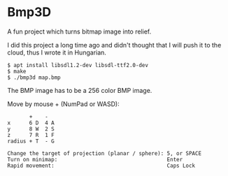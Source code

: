 # Bmp3D

A fun project which turns bitmap image into relief.

I did this project a long time ago and didn't thought that I will push it to
the cloud, thus I wrote it in Hungarian.

```
$ apt install libsdl1.2-dev libsdl-ttf2.0-dev
$ make
$ ./bmp3d map.bmp
```

The BMP image has to be a 256 color BMP image.

Move by mouse + (NumPad or WASD):

```
       +    -
x      6 D  4 A
y      8 W  2 S
z      7 R  1 F
radius + T  - G

Change the target of projection (planar / sphere): 5, or SPACE
Turn on minimap:                                   Enter
Rapid movement:                                    Caps Lock
```
